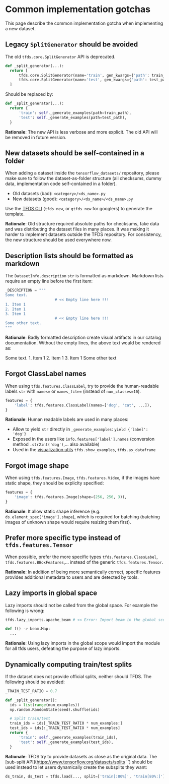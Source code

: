 # Common implementation gotchas

This page describe the common implementation gotcha when implementing a new
dataset.

## Legacy `SplitGenerator` should be avoided

The old `tfds.core.SplitGenerator` API is deprecated.

```python
def _split_generator(...):
  return [
      tfds.core.SplitGenerator(name='train', gen_kwargs={'path': train_path}),
      tfds.core.SplitGenerator(name='test', gen_kwargs={'path': test_path}),
  ]
```

Should be replaced by:

```python
def _split_generator(...):
  return {
      'train': self._generate_examples(path=train_path),
      'test': self._generate_examples(path=test_path),
  }
```

**Rationale**: The new API is less verbose and more explicit. The old API will
be removed in future version.

## New datasets should be self-contained in a folder

When adding a dataset inside the `tensorflow_datasets/` repository, please make
sure to follow the dataset-as-folder structure (all checksums, dummy data,
implementation code self-contained in a folder).

*   Old datasets (bad): `<category>/<ds_name>.py`
*   New datasets (good): `<category>/<ds_name>/<ds_name>.py`

Use the
[TFDS CLI](https://www.tensorflow.org/datasets/cli#tfds_new_implementing_a_new_dataset)
(`tfds new`, or `gtfds new` for googlers) to generate the template.

**Rationale**: Old structure required absolute paths for checksums, fake data
and was distributing the dataset files in many places. It was making it harder
to implement datasets outside the TFDS repository. For consistency, the new
structure should be used everywhere now.

## Description lists should be formatted as markdown

The `DatasetInfo.description` `str` is formatted as markdown. Markdown lists
require an empty line before the first item:

```python
_DESCRIPTION = """
Some text.
                      # << Empty line here !!!
1. Item 1
2. Item 1
3. Item 1
                      # << Empty line here !!!
Some other text.
"""
```

**Rationale**: Badly formatted description create visual artifacts in our
catalog documentation. Without the empty lines, the above text would be rendered
as:

Some text. 1. Item 1 2. Item 1 3. Item 1 Some other text

## Forgot ClassLabel names

When using `tfds.features.ClassLabel`, try to provide the human-readable labels
`str` with `names=` or `names_file=` (instead of `num_classes=10`).

```python
features = {
    'label': tfds.features.ClassLabel(names=['dog', 'cat', ...]),
}
```

**Rationale**: Human readable labels are used in many places:

*   Allow to yield `str` directly in `_generate_examples`: `yield {'label':
    'dog'}`
*   Exposed in the users like `info.features['label'].names` (conversion method
    `.str2int('dog')`,... also available)
*   Used in the
    [visualization utils](https://www.tensorflow.org/datasets/overview#tfdsas_dataframe)
    `tfds.show_examples`, `tfds.as_dataframe`

## Forgot image shape

When using `tfds.features.Image`, `tfds.features.Video`, if the images have
static shape, they should be expliclty specified:

```python
features = {
    'image': tfds.features.Image(shape=(256, 256, 3)),
}
```

**Rationale**: It allow static shape inference (e.g.
`ds.element_spec['image'].shape`), which is required for batching (batching
images of unknown shape would require resizing them first).

## Prefer more specific type instead of `tfds.features.Tensor`

When possible, prefer the more specific types `tfds.features.ClassLabel`,
`tfds.features.BBoxFeatures`,... instead of the generic `tfds.features.Tensor`.

**Rationale**: In addition of being more semantically correct, specific features
provides additional metadata to users and are detected by tools.

## Lazy imports in global space

Lazy imports should not be called from the global space. For example the
following is wrong:

```python
tfds.lazy_imports.apache_beam # << Error: Import beam in the global scope

def f() -> beam.Map:
  ...
```

**Rationale**: Using lazy imports in the global scope would import the module
for all tfds users, defeating the purpose of lazy imports.

## Dynamically computing train/test splits

If the dataset does not provide official splits, neither should TFDS. The
following should be avoided:

```python
_TRAIN_TEST_RATIO = 0.7

def _split_generator():
  ids = list(range(num_examples))
  np.random.RandomState(seed).shuffle(ids)

  # Split train/test
  train_ids = ids[_TRAIN_TEST_RATIO * num_examples:]
  test_ids = ids[:_TRAIN_TEST_RATIO * num_examples]
  return {
      'train': self._generate_examples(train_ids),
      'test': self._generate_examples(test_ids),
  }
```

**Rationale**: TFDS try to provide datasets as close as the original data. The
[sub-split API](https://www.tensorflow.org/datasets/splits ``) should be used
instead to let users dynamically create the subsplits they want:

```python
ds_train, ds_test = tfds.load(..., split=['train[:80%]', 'train[80%:]'])
```
